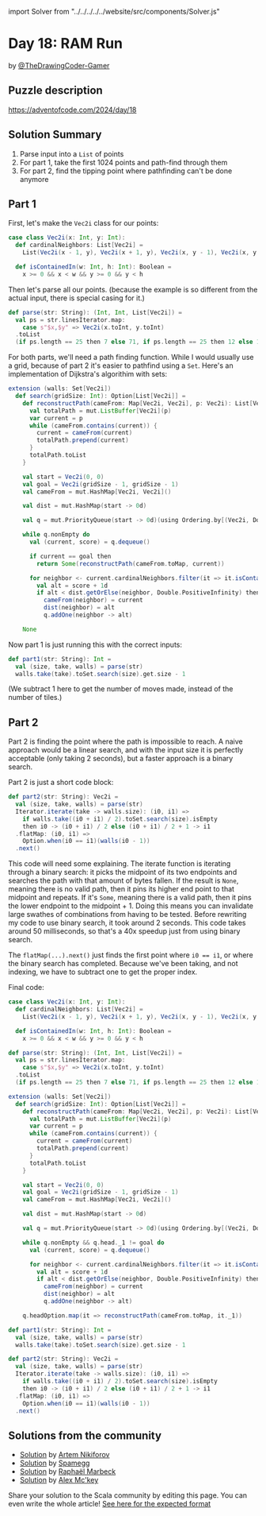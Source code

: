 import Solver from "../../../../../website/src/components/Solver.js"

# Day 18: RAM Run
by [@TheDrawingCoder-Gamer](https://github.com/TheDrawingCoder-Gamer)

## Puzzle description

https://adventofcode.com/2024/day/18

## Solution Summary

1. Parse input into a `List` of points
2. For part 1, take the first 1024 points and path-find through them
3. For part 2, find the tipping point where pathfinding can't be done anymore

## Part 1

First, let's make the `Vec2i` class for our points:

```scala
case class Vec2i(x: Int, y: Int):
  def cardinalNeighbors: List[Vec2i] =
    List(Vec2i(x - 1, y), Vec2i(x + 1, y), Vec2i(x, y - 1), Vec2i(x, y + 1))

  def isContainedIn(w: Int, h: Int): Boolean =
    x >= 0 && x < w && y >= 0 && y < h
```

Then let's parse all our points. (because the example is so different from the actual input, there is special casing for it.)

```scala
def parse(str: String): (Int, Int, List[Vec2i]) =
  val ps = str.linesIterator.map:
    case s"$x,$y" => Vec2i(x.toInt, y.toInt)
  .toList
  (if ps.length == 25 then 7 else 71, if ps.length == 25 then 12 else 1024, ps)
```

For both parts, we'll need a path finding function. While I would usually use a grid, because of part 2 it's easier to pathfind using a `Set`.
Here's an implementation of Dijkstra's algorithim with sets:

```scala
extension (walls: Set[Vec2i])
  def search(gridSize: Int): Option[List[Vec2i]] =
    def reconstructPath(cameFrom: Map[Vec2i, Vec2i], p: Vec2i): List[Vec2i] = {
      val totalPath = mut.ListBuffer[Vec2i](p)
      var current = p
      while (cameFrom.contains(current)) {
        current = cameFrom(current)
        totalPath.prepend(current)
      }
      totalPath.toList
    }

    val start = Vec2i(0, 0)
    val goal = Vec2i(gridSize - 1, gridSize - 1)
    val cameFrom = mut.HashMap[Vec2i, Vec2i]()

    val dist = mut.HashMap(start -> 0d)

    val q = mut.PriorityQueue(start -> 0d)(using Ordering.by[(Vec2i, Double), Double](_._2).reverse)

    while q.nonEmpty do
      val (current, score) = q.dequeue()

      if current == goal then
        return Some(reconstructPath(cameFrom.toMap, current))

      for neighbor <- current.cardinalNeighbors.filter(it => it.isContainedIn(gridSize, gridSize) && !walls.contains(it)) do
        val alt = score + 1d
        if alt < dist.getOrElse(neighbor, Double.PositiveInfinity) then
          cameFrom(neighbor) = current
          dist(neighbor) = alt
          q.addOne(neighbor -> alt)

    None
```

Now part 1 is just running this with the correct inputs:
```scala
def part1(str: String): Int =
  val (size, take, walls) = parse(str)
  walls.take(take).toSet.search(size).get.size - 1
```

(We subtract 1 here to get the number of moves made, instead of the number of tiles.)

## Part 2

Part 2 is finding the point where the path is impossible to reach. A naive approach would be a linear search, and with the input size it is perfectly acceptable
(only taking 2 seconds), but a faster approach is a binary search.

Part 2 is just a short code block:
```scala
def part2(str: String): Vec2i =
  val (size, take, walls) = parse(str)
  Iterator.iterate(take -> walls.size): (i0, i1) =>
    if walls.take((i0 + i1) / 2).toSet.search(size).isEmpty 
    then i0 -> (i0 + i1) / 2 else (i0 + i1) / 2 + 1 -> i1
  .flatMap: (i0, i1) =>
    Option.when(i0 == i1)(walls(i0 - 1))
  .next()
```

This code will need some explaining. The iterate function is iterating through a binary search: it picks the midpoint of its two endpoints
and searches the path with that amount of bytes fallen. If the result is `None`, meaning there is no valid path, then it pins its higher end point
to that midpoint and repeats. If it's `Some`, meaning there is a valid path, then it pins the lower endpoint to the midpoint + 1. Doing this means you can
invalidate large swathes of combinations from having to be tested. Before rewriting my code to use binary search, it took around 2 seconds. This code takes
around 50 milliseconds, so that's a 40x speedup just from using binary search.

The `flatMap(...).next()` just finds the first point where `i0 == i1`, or where the binary search has completed. Because we've been taking, and not indexing, we have
to subtract one to get the proper index.

Final code:
```scala
case class Vec2i(x: Int, y: Int):
  def cardinalNeighbors: List[Vec2i] =
    List(Vec2i(x - 1, y), Vec2i(x + 1, y), Vec2i(x, y - 1), Vec2i(x, y + 1))

  def isContainedIn(w: Int, h: Int): Boolean =
    x >= 0 && x < w && y >= 0 && y < h

def parse(str: String): (Int, Int, List[Vec2i]) =
  val ps = str.linesIterator.map:
    case s"$x,$y" => Vec2i(x.toInt, y.toInt)
  .toList
  (if ps.length == 25 then 7 else 71, if ps.length == 25 then 12 else 1024, ps)

extension (walls: Set[Vec2i])
  def search(gridSize: Int): Option[List[Vec2i]] =
    def reconstructPath(cameFrom: Map[Vec2i, Vec2i], p: Vec2i): List[Vec2i] = {
      val totalPath = mut.ListBuffer[Vec2i](p)
      var current = p
      while (cameFrom.contains(current)) {
        current = cameFrom(current)
        totalPath.prepend(current)
      }
      totalPath.toList
    }

    val start = Vec2i(0, 0)
    val goal = Vec2i(gridSize - 1, gridSize - 1)
    val cameFrom = mut.HashMap[Vec2i, Vec2i]()

    val dist = mut.HashMap(start -> 0d)

    val q = mut.PriorityQueue(start -> 0d)(using Ordering.by[(Vec2i, Double), Double](_._2).reverse)

    while q.nonEmpty && q.head._1 != goal do
      val (current, score) = q.dequeue()

      for neighbor <- current.cardinalNeighbors.filter(it => it.isContainedIn(gridSize, gridSize) && !walls.contains(it)) do
        val alt = score + 1d
        if alt < dist.getOrElse(neighbor, Double.PositiveInfinity) then
          cameFrom(neighbor) = current
          dist(neighbor) = alt
          q.addOne(neighbor -> alt)

    q.headOption.map(it => reconstructPath(cameFrom.toMap, it._1))

def part1(str: String): Int =
  val (size, take, walls) = parse(str)
  walls.take(take).toSet.search(size).get.size - 1

def part2(str: String): Vec2i =
  val (size, take, walls) = parse(str)
  Iterator.iterate(take -> walls.size): (i0, i1) =>
    if walls.take((i0 + i1) / 2).toSet.search(size).isEmpty 
    then i0 -> (i0 + i1) / 2 else (i0 + i1) / 2 + 1 -> i1
  .flatMap: (i0, i1) =>
    Option.when(i0 == i1)(walls(i0 - 1))
  .next()
```



## Solutions from the community
- [Solution](https://github.com/nikiforo/aoc24/blob/main/src/main/scala/io/github/nikiforo/aoc24/D18T2.scala) by [Artem Nikiforov](https://github.com/nikiforo)
- [Solution](https://github.com/spamegg1/aoc/blob/master/2024/18/18.worksheet.sc#L125) by [Spamegg](https://github.com/spamegg1/)
- [Solution](https://github.com/rmarbeck/advent2024/blob/main/day18/src/main/scala/Solution.scala) by [Raphaël Marbeck](https://github.com/rmarbeck)
- [Solution](https://github.com/AlexMckey/AoC2024_Scala/blob/master/src/year2024/day18.scala) by [Alex Mc'key](https://github.com/AlexMckey)

Share your solution to the Scala community by editing this page.
You can even write the whole article! [See here for the expected format](https://github.com/scalacenter/scala-advent-of-code/discussions/424)

